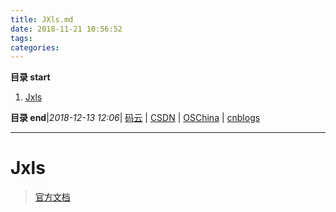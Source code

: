 ```yaml
---
title: JXls.md
date: 2018-11-21 10:56:52
tags: 
categories: 
---
```


**目录 start**
 
1. [Jxls](#jxls)

**目录 end**|_2018-12-13 12:06_| [码云](https://gitee.com/gin9) | [CSDN](http://blog.csdn.net/kcp606) | [OSChina](https://my.oschina.net/kcp1104) | [cnblogs](http://www.cnblogs.com/kuangcp)
****************************************
# Jxls
> [官方文档](http://jxls.sourceforge.net/getting_started.html)

